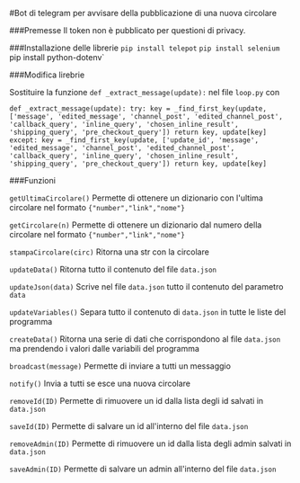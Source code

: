 #Bot di telegram per avvisare della pubblicazione di una nuova circolare

###Premesse
Il token non è pubblicato per questioni di privacy.

###Installazione delle librerie
`pip install telepot`
`pip install selenium
`pip install python-dotenv`

###Modifica lirebrie

Sostituire la funzione `def _extract_message(update):` nel file `loop.py` con 

`def _extract_message(update):
    try:
        key = _find_first_key(update, ['message',
                                       'edited_message',
                                       'channel_post',
                                       'edited_channel_post',
                                       'callback_query',
                                       'inline_query',
                                       'chosen_inline_result',
                                       'shipping_query',
                                       'pre_checkout_query'])
        return key, update[key]
    except:
        key = _find_first_key(update, ['update_id',
                                       'message',
                                       'edited_message',
                                       'channel_post',
                                       'edited_channel_post',
                                       'callback_query',
                                       'inline_query',
                                       'chosen_inline_result',
                                       'shipping_query',
                                       'pre_checkout_query'])
        return key, update[key]
`




###Funzioni

`getUltimaCircolare()` Permette di ottenere un dizionario con l'ultima circolare nel formato
`{"number","link","nome"}`

`getCircolare(n)` Permette di ottenere un dizionario dal numero della circolare nel formato
`{"number","link","nome"}`

`stampaCircolare(circ)` Ritorna una str con la circolare

`updateData()` Ritorna tutto il contenuto del file `data.json`

`updateJson(data)` Scrive nel file `data.json` tutto il contenuto del 
parametro `data`

`updateVariables()` Separa tutto il contenuto di `data.json` in tutte le
liste del programma

`createData()` Ritorna una serie di dati che corrispondono al file `data.json`
ma prendendo i valori dalle variabili del programma




`broadcast(message)` Permette di inviare a tutti un messaggio

`notify()` Invia a tutti se esce una nuova circolare


`removeId(ID)` Permette di rimuovere un id dalla lista degli id salvati in `data.json`

`saveId(ID)` Permette di salvare un id all'interno del file `data.json`

`removeAdmin(ID)` Permette di rimuovere un id dalla lista degli admin salvati in `data.json`

`saveAdmin(ID)` Permette di salvare un admin all'interno del file `data.json`



